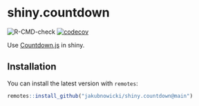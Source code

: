 # shiny.countdown

<!-- badges: start -->
![R-CMD-check](https://github.com/jakubnowicki/shiny.countdown/workflows/R-CMD-check/badge.svg)
[![codecov](https://codecov.io/gh/jakubnowicki/shinycountdown/branch/master/graph/badge.svg)](https://codecov.io/gh/jakubnowicki/fixtuRes)
<!-- badges: end -->

Use [Countdown.js](http://countdownjs.org/) in shiny.

## Installation

You can install the latest version with `remotes`:

``` r
remotes::install_github("jakubnowicki/shiny.countdown@main")
```
